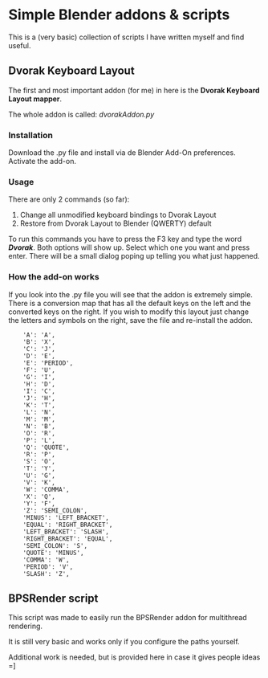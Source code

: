 # Simple Blender addons & scripts

This is a (very basic) collection of scripts I have written myself and find useful.

## Dvorak Keyboard Layout

The first and most important addon (for me) in here is the **Dvorak Keyboard Layout mapper**.

The whole addon is called: _dvorakAddon.py_

### Installation

Download the .py file and install via de Blender Add-On preferences. Activate the add-on.

### Usage

There are only 2 commands (so far):

1. Change all unmodified keyboard bindings to Dvorak Layout
2. Restore from Dvorak Layout to Blender (QWERTY) default

To run this commands you have to press the F3 key and type the word **_Dvorak_**. Both options will show up. Select which one you want and press enter. There will be a small dialog poping up telling you what just happened.

### How the add-on works

If you look into the .py file you will see that the addon is extremely simple. There is a conversion map that has all the default keys on the left and the converted keys on the right. If you wish to modify this layout just change the letters and symbols on the right, save the file and re-install the addon.

```
    'A': 'A',
    'B': 'X',
    'C': 'J',
    'D': 'E',
    'E': 'PERIOD',
    'F': 'U',
    'G': 'I',
    'H': 'D',
    'I': 'C',
    'J': 'H',
    'K': 'T',
    'L': 'N',
    'M': 'M',
    'N': 'B',
    'O': 'R',
    'P': 'L',
    'Q': 'QUOTE',
    'R': 'P',
    'S': 'O',
    'T': 'Y',
    'U': 'G',
    'V': 'K',
    'W': 'COMMA',
    'X': 'Q',
    'Y': 'F',
    'Z': 'SEMI_COLON',
    'MINUS': 'LEFT_BRACKET',
    'EQUAL': 'RIGHT_BRACKET',
    'LEFT_BRACKET': 'SLASH',
    'RIGHT_BRACKET': 'EQUAL',
    'SEMI_COLON': 'S',
    'QUOTE': 'MINUS',
    'COMMA': 'W',
    'PERIOD': 'V',
    'SLASH': 'Z',
```

## BPSRender script

This script was made to easily run the BPSRender addon for multithread rendering.

It is still very basic and works only if you configure the paths yourself.

Additional work is needed, but is provided here in case it gives people ideas =]


